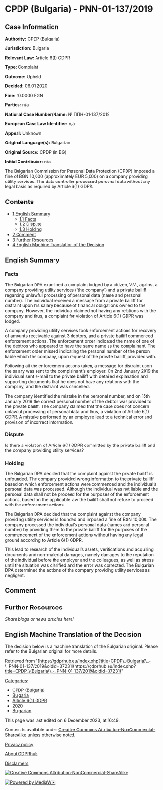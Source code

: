 # CPDP (Bulgaria) - PNN-01-137/2019

## Case Information

**Authority:** CPDP (Bulgaria)

**Jurisdiction:** Bulgaria

**Relevant Law:** Article 6(1) GDPR

**Type:** Complaint

**Outcome:** Upheld

**Decided:** 06.01.2020

**Fine:** 10.0000 BGN

**Parties:** n/a

**National Case Number/Name:** № ППН-01-137/2019

**European Case Law Identifier:** n/a

**Appeal:** Unknown

**Original Language(s):** Bulgarian

**Original Source:** CPDP (in BG)

**Initial Contributor:** n/a

The Bulgarian Commission for Personal Data Protection (CPDP) imposed a fine of BGN 10,000 (approximately EUR 5,000) on a company providing utility services. The data controller processed personal data without any legal basis as required by Article 6(1) GDPR.

## Contents

*   [1 English Summary](#English_Summary)
    *   [1.1 Facts](#Facts)
    *   [1.2 Dispute](#Dispute)
    *   [1.3 Holding](#Holding)
*   [2 Comment](#Comment)
*   [3 Further Resources](#Further_Resources)
*   [4 English Machine Translation of the Decision](#English_Machine_Translation_of_the_Decision)

## English Summary

### Facts

The Bulgarian DPA examined a complaint lodged by a citizen, V.V., against a company providing utility services (‘the company’) and a private bailiff regarding unlawful processing of personal data (name and personal number). The individual received а message from a private bailiff for distraint upon his salary because of financial obligations owned to the company. However, the individual claimed not having any relations with the company and thus, a complaint for violation of Article 6(1) GDPR was lodged.

A company providing utility services took enforcement actions for recovery of amounts receivable against 3 debtors, and a private bailiff commenced enforcement actions. The enforcement order indicated the name of one of the debtros who appeared to have the same name as the complainant. The enforcement order missed indicating the personal number of the person liable which the company, upon request of the private bailiff, provided with.

Following all the enforcement actions taken, a message for distraint upon the salary was sent to the complainant’s employer. On 2nd January 2019 the individual sent e-mail to the private bailiff with detailed explanation and supporting documents that he does not have any relations with the company, and the distraint was cancelled.

The company identified the mistake in the personal number, and on 15th January 2019 the correct personal number of the debtor was provided to the private bailiff. The company claimed that the case does not concern unlawful processing of personal data and thus, a violation of Article 6(1) GDPR. A mistake performed by an employee lead to a technical error and provision of incorrect information.

  

### Dispute

Is there a violation of Article 6(1) GDPR committed by the private bailiff and the company providing utility services?

### Holding

The Bulgarian DPA decided that the complaint against the private bailiff is unfounded. The company provided wrong information to the private bailiff based on which enforcement actions were commenced and the individual’s personal data was processed. Although the individual was not liable and the personal data shall not be proceed for the purposes of the enforcement actions, based on the applicable law the bailiff shall not refuse to proceed with the enforcement actions.

The Bulgarian DPA decided that the complaint against the company providing utility services is founded and imposed a fine of BGN 10,000. The company processed the individual’s personal data (names and personal number) by providing them to the private bailiff for the purposes of the commencement of the enforcement actions without having any legal ground according to Article 6(1) GDPR.

This lead to research of the individual’s assets, verifications and acquiring documents and non-material damages, namely damages to the reputation of the individual before the employer and the colleagues, as well as stress until the situation was clarified and the error was corrected. The Bulgarian DPA determined the actions of the company providing utility services as negligent.

  

## Comment

## Further Resources

_Share blogs or news articles here!_

## English Machine Translation of the Decision

The decision below is a machine translation of the Bulgarian original. Please refer to the Bulgarian original for more details.

Retrieved from "[https://gdprhub.eu/index.php?title=CPDP\_(Bulgaria)\_-\_PNN-01-137/2019&oldid=37231](https://gdprhub.eu/index.php?title=CPDP_\(Bulgaria\)_-_PNN-01-137/2019&oldid=37231)"

[Categories](/index.php?title=Special:Categories "Special:Categories"):

*   [CPDP (Bulgaria)](/index.php?title=Category:CPDP_\(Bulgaria\) "Category:CPDP (Bulgaria)")
*   [Bulgaria](/index.php?title=Category:Bulgaria "Category:Bulgaria")
*   [Article 6(1) GDPR](/index.php?title=Category:Article_6\(1\)_GDPR "Category:Article 6(1) GDPR")
*   [2020](/index.php?title=Category:2020 "Category:2020")
*   [Bulgarian](/index.php?title=Category:Bulgarian "Category:Bulgarian")

This page was last edited on 6 December 2023, at 16:49.

Content is available under [Creative Commons Attribution-NonCommercial-ShareAlike](https://creativecommons.org/licenses/by-nc-sa/4.0/) unless otherwise noted.

[Privacy policy](/index.php?title=GDPRhub:Privacy_policy)

[About GDPRhub](/index.php?title=GDPRhub:About)

[Disclaimers](/index.php?title=GDPRhub:General_disclaimer)

[![Creative Commons Attribution-NonCommercial-ShareAlike](/resources/assets/licenses/cc-by-nc-sa.png)](https://creativecommons.org/licenses/by-nc-sa/4.0/)

[![Powered by MediaWiki](/resources/assets/poweredby_mediawiki_88x31.png)](https://www.mediawiki.org/)